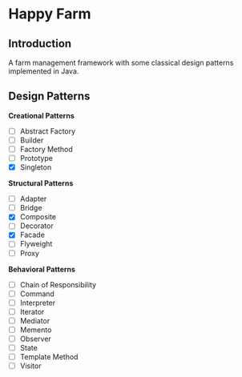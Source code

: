 Happy Farm
========

Introduction
--------
A farm management framework with some classical design patterns implemented in Java.

Design Patterns
--------
**Creational Patterns**
- [ ] Abstract Factory
- [ ] Builder
- [ ] Factory Method
- [ ] Prototype
- [x] Singleton

**Structural Patterns**
- [ ] Adapter
- [ ] Bridge
- [x] Composite
- [ ] Decorator
- [x] Facade
- [ ] Flyweight
- [ ] Proxy

**Behavioral Patterns**
- [ ] Chain of Responsibility
- [ ] Command
- [ ] Interpreter
- [ ] Iterator
- [ ] Mediator
- [ ] Memento
- [ ] Observer
- [ ] State
- [ ] Template Method
- [ ] Visitor
